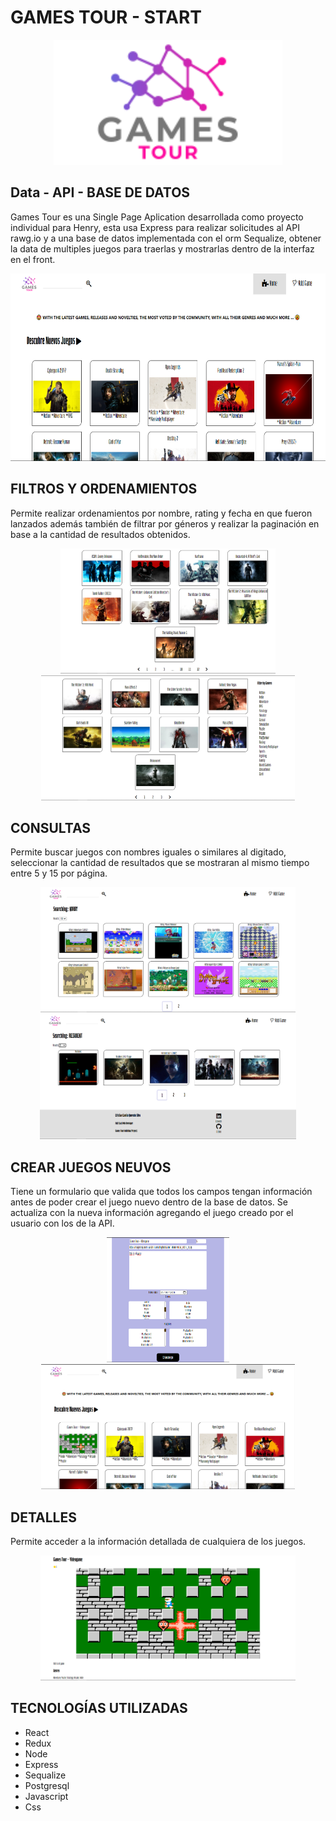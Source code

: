 # GAMES TOUR - START 

<p align="center">
  <img height="200" src="./sources/gamesTourNav.png" />
</p>

## Data - API - BASE DE DATOS
Games Tour es una Single Page Aplication desarrollada como proyecto individual para Henry, esta usa Express para realizar solicitudes al API rawg.io y a una base de datos implementada con el orm Sequalize, obtener la data de multiples juegos para traerlas y mostrarlas dentro de la interfaz en el front.

  <img height="300" src="./sources/home.png" />

## FILTROS Y ORDENAMIENTOS
Permite realizar ordenamientos por nombre, rating y fecha en que fueron lanzados además también de filtrar por géneros y realizar la paginación en base a la cantidad de resultados obtenidos.

<div align='center' display='flex'>
  <img height="200" src="./sources/order.png" />
  <img height="200" src="./sources/filter.png" />
</div>

## CONSULTAS
Permite buscar juegos con nombres iguales o similares al digitado, seleccionar la cantidad de resultados que se mostraran al mismo tiempo entre 5 y 15 por página.

<div align='center' display='flex'>
  <img height="200" src="./sources/search.png" />
  <img height="200" src="./sources/search2.png" />
</div>

## CREAR JUEGOS NEUVOS
Tiene un formulario que valida que todos los campos tengan información antes de poder crear el juego nuevo dentro de la base de datos. Se actualiza con la nueva información agregando el juego creado por el usuario con los de la API.

<div align='center' display='flex'>
  <img height="200" src="./sources/form.png" />
  <img height="200" src="./sources/newGame.png" />
</div>

## DETALLES
Permite acceder a la información detallada de cualquiera de los juegos.

<div align='center'>
  <img height="200" src="./sources/details.png" />
</div>

## TECNOLOGÍAS UTILIZADAS
- React
- Redux
- Node
- Express
- Sequalize
- Postgresql
- Javascript
- Css 